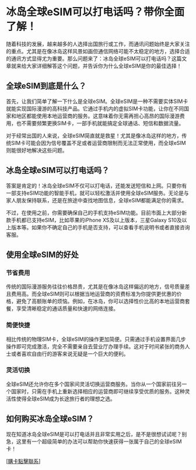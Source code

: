 # 冰岛全球eSIM可以打电话吗？带你全面了解！

随着科技的发展，越来越多的人选择出国旅行或工作，而通讯问题始终是大家关注的重点。尤其是在像冰岛这样风景如画但通信网络可能不太稳定的地方，选择合适的通讯方式显得尤为重要。那么问题来了：冰岛全球eSIM可以打电话吗？这篇文章就来给大家详细解答这个问题，并告诉你为什么全球eSIM是你的最佳选择！

## 全球eSIM到底是什么？

首先，让我们简单了解一下什么是全球eSIM。全球eSIM是一种不需要实体SIM卡就能实现国际漫游的高科技产品。它通过手机内的虚拟SIM卡功能，让你在不同国家和地区都能使用本地运营商的服务。这意味着你无需再担心高昂的国际漫游费用，也不需要频繁更换SIM卡，一部手机就能搞定全球通话、短信和数据流量。

对于经常出国的人来说，全球eSIM简直就是救星！尤其是像冰岛这样的地方，传统SIM卡可能会因为信号覆盖不足或者运营商限制而无法正常使用，而全球eSIM则能很好地解决这些问题。

## 冰岛全球eSIM可以打电话吗？

答案是肯定的！冰岛全球eSIM不仅可以打电话，还能发送短信和上网。只要你有一部支持eSIM功能的智能手机，就可以轻松激活并使用全球eSIM服务。无论是与家人朋友保持联系，还是在旅途中查找地图信息，全球eSIM都能满足你的需求。

不过，在使用之前，你需要确保自己的手机支持eSIM功能。目前市面上大部分新款手机都已支持eSIM，比如苹果的iPhone XS及以上版本，三星Galaxy S10及以上版本等。如果你不确定自己的手机是否支持，可以查看手机说明书或者直接咨询客服。

## 使用全球eSIM的好处

### 节省费用

传统的国际漫游服务往往价格昂贵，尤其是在像冰岛这样偏远的地方，信号质量差且费用高。而全球eSIM则可以根据当地运营商的资费标准为你提供更优惠的价格，避免了高额账单的烦恼。例如，在冰岛，你可以选择性价比高的本地运营商套餐，享受清晰稳定的通话质量和快速的网络连接。

### 简便快捷

相比传统的物理SIM卡，全球eSIM的操作更加简便。只需通过手机设置界面几步操作即可完成激活，完全不需要亲自去营业厅办理手续。这对于时间紧张的商务人士或者喜欢自由行的游客来说无疑是一个巨大的便利。

### 灵活切换

全球eSIM还允许你在多个国家间灵活切换运营商服务。当你从一个国家前往另一个国家时，只需在手机上重新选择相应的运营商即可继续享受优质的服务。这种灵活性使得全球eSIM成为长途旅行者的理想之选。

## 如何购买冰岛全球eSIM？

现在知道冰岛全球eSIM是可以打电话并且非常实用之后，是不是很想试试呢？别急，这里有一个超级简单的办法可以帮助你快速获得一张属于自己的全球eSIM卡！

[[購卡點擊聯系](https://t.me/s/esim1088)]